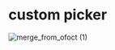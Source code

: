 # custom picker

![merge_from_ofoct (1)](https://user-images.githubusercontent.com/74527431/101725946-9b21df00-3ad7-11eb-8dae-210ce2a42c31.jpg)
